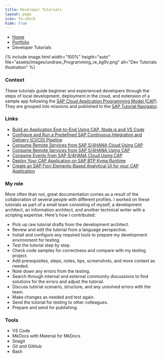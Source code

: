 ```yaml
---
title: Developer Tutorials
layout: page
icon: fa-check
hide: true
---
```


<ul class="breadcrumb">
  <li><a href="./#" class="icon fa-home">  Home</a></li>
  <li><a href="./#portfolio" class="icon fa-briefcase">  Portfolio</a></li>
  <li>Developer Tutorials</li>
</ul>


{% include image.html width="100%" height="auto" file="assets/images/undraw_Programming_re_kg9v.png" alt="Dev Tutorials Illustration" %}


### Context
These tutorials guide beginner and experienced developers through the steps of local development, deployment in the cloud, and extension of a sample app following the [SAP Cloud Application Programming Model (CAP)](https://cap.cloud.sap/docs/about/). They are grouped into missions and published to the [SAP Tutorial Navigator](https://developers.sap.com/tutorial-navigator.html).

### Links

- [Build an Application End-to-End Using CAP, Node.js and VS Code](https://developers.sap.com/mission.btp-application-cap-e2e.html)
- [Configure and Run a Predefined SAP Continuous Integration and Delivery (CI/CD) Pipeline](https://developers.sap.com/tutorials/btp-app-ci-cd-btp.html)
- [Consume Remote Services from SAP S/4HANA Cloud Using CAP](https://developers.sap.com/mission.btp-consume-external-service-cap.html)
- [Consume Remote Services from SAP S/4HANA Using CAP](https://developers.sap.com/mission.btp-consume-external-service-s4hana-cap.html)
- [Consume Events from SAP S/4HANA Cloud Using CAP](https://developers.sap.com/mission.btp-consume-events-s4hana-cloud-cap.html)
- [Deploy Your CAP Application on SAP BTP Kyma Runtime](https://developers.sap.com/mission.btp-deploy-cap-kyma.html)
- [Create an SAP Fiori Elements-Based Analytical UI for your CAP Application](https://developers.sap.com/tutorials/btp-app-analytics-setup-use.html)

### My role

More often than not, great documentation comes as a result of the collaboration of several people with different profiles. I worked on these tutorials as part of a small team consisting of myself, a development architect, an information architect, and another technical writer with a scripting expertise. Here's how I contributed:

- Pick up raw tutorial drafts from the development architect.
- Review and edit the tutorial from a language perspective.
- Install and configure any required tools to prepare my development environment for testing. 
- Test the tutorial step by step.
- Check code samples for correctness and compare with my testing project.
- Add prerequisites, steps, notes, tips, screenshots, and more context as needed.
- Note down any errors from the testing.
- Search through internal and external community discussions to find solutions for the errors and adjust the tutorial.
- Discuss tutorial scenario, structure, and any unsolved errors with the team.
- Make changes as needed and test again.
- Send the tutorial for testing to other colleagues. 
- Prepare and send for publishing.


### Tools

- VS Code
- MkDocs with Material for MkDocs
- Snagit
- Git and GitHub
- Bash
